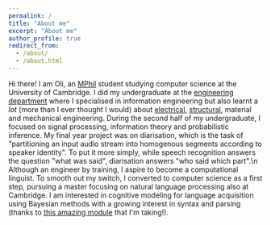```yaml
---
permalink: /
title: "About me"
excerpt: "About me"
author_profile: true
redirect_from: 
  - /about/
  - /about.html
---
```

Hi there! I am Oli, an [MPhil](https://www.cst.cam.ac.uk/admissions/acs) student studying computer science at the University of Cambridge. I did my undergraduate at the [engineering department](http://www.eng.cam.ac.uk/) where I specialised in information engineering but also learnt a *lot* (more than I ever thought I would) about [electrical](https://olidyliu.github.io/files/IEP.pdf), [structural](https://olidyliu.github.io/files/structural_design.pdf), material and mechanical engineering. During the second half of my undergraduate, I focused on signal processing, information theory and probabilistic inference. My final year project was on diarisation, which is the task of "partitioning an input audio stream into homogenous segments according to speaker identity". To put it more simply, while speech recognition answers the question "what was said", diarisation answers "who said which part".\n
Although an engineer by training, I aspire to become a computational linguist. To smooth out my switch, I converted to computer science as a first step, pursuing a master focusing on natural language processing also at Cambridge. I am interested in cognitive modeling for language acquisition using Bayesian methods with a growing interest in syntax and parsing (thanks to [this amazing module](https://www.cl.cam.ac.uk/teaching/2021/L95/) that I'm taking!).
